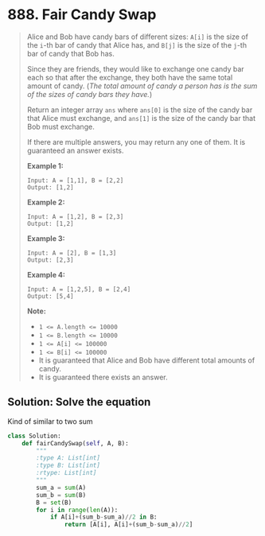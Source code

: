 # 888. Fair Candy Swap

> Alice and Bob have candy bars of different sizes: `A[i]` is the size of the `i`-th bar of candy that Alice has, and `B[j]` is the size of the `j`-th bar of candy that Bob has.
>
> Since they are friends, they would like to exchange one candy bar each so that after the exchange, they both have the same total amount of candy.  \(_The total amount of candy a person has is the sum of the sizes of candy bars they have._\)
>
> Return an integer array `ans` where `ans[0]` is the size of the candy bar that Alice must exchange, and `ans[1]` is the size of the candy bar that Bob must exchange.
>
> If there are multiple answers, you may return any one of them.  It is guaranteed an answer exists.
>
> **Example 1:**
>
> ```text
> Input: A = [1,1], B = [2,2]
> Output: [1,2]
> ```
>
> **Example 2:**
>
> ```text
> Input: A = [1,2], B = [2,3]
> Output: [1,2]
> ```
>
> **Example 3:**
>
> ```text
> Input: A = [2], B = [1,3]
> Output: [2,3]
> ```
>
> **Example 4:**
>
> ```text
> Input: A = [1,2,5], B = [2,4]
> Output: [5,4]
> ```
>
> **Note:**
>
> * `1 <= A.length <= 10000`
> * `1 <= B.length <= 10000`
> * `1 <= A[i] <= 100000`
> * `1 <= B[i] <= 100000`
> * It is guaranteed that Alice and Bob have different total amounts of candy.
> * It is guaranteed there exists an answer.

## Solution: Solve the equation

Kind of similar to two sum

```python
class Solution:
    def fairCandySwap(self, A, B):
        """
        :type A: List[int]
        :type B: List[int]
        :rtype: List[int]
        """
        sum_a = sum(A)
        sum_b = sum(B)
        B = set(B)
        for i in range(len(A)):
            if A[i]+(sum_b-sum_a)//2 in B:
                return [A[i], A[i]+(sum_b-sum_a)//2]
        
```


